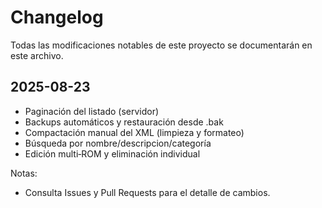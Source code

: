# Changelog

Todas las modificaciones notables de este proyecto se documentarán en este archivo.

## 2025-08-23

- Paginación del listado (servidor)
- Backups automáticos y restauración desde .bak
- Compactación manual del XML (limpieza y formateo)
- Búsqueda por nombre/descripcion/categoría
- Edición multi‑ROM y eliminación individual

Notas:

- Consulta Issues y Pull Requests para el detalle de cambios.

